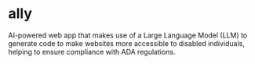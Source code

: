# ally
AI-powered web app that makes use of a Large Language Model (LLM) to generate code to make websites more accessible to disabled individuals, helping to ensure compliance with ADA regulations.
